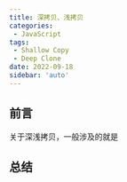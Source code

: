 ```yaml
---
title: 深拷贝、浅拷贝
categories:
 - JavaScript
tags:
 - Shallow Copy
 - Deep Clone
date: 2022-09-18
sidebar: 'auto'
---
```


## 前言
关于深浅拷贝，一般涉及的就是
## 总结